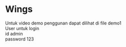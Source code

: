 # Wings

Untuk video demo penggunan dapat dilihat di file demo1
</br>
User untuk login
</br>
id admin </br>
password 123

